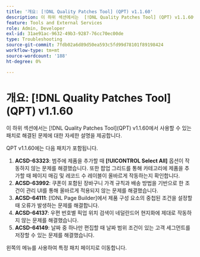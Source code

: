 ```yaml
---
title: '개요: [!DNL Quality Patches Tool] (QPT) v1.1.60'
description: 이 하위 섹션에서는  [!DNL Quality Patches Tool] (QPT) v1.1.60에서 사용할 수 있는 패치로 해결된 문제에 대한 자세한 설명을 제공합니다.
feature: Tools and External Services
role: Admin, Developer
exl-id: 31ae91ac-9632-49b3-9287-76cc70ec00de
type: Troubleshooting
source-git-commit: 7fdb02a6d89d50ea593c5fd99d78101f89198424
workflow-type: tm+mt
source-wordcount: '188'
ht-degree: 0%

---
```


# 개요: [!DNL Quality Patches Tool]&#x200B;(QPT) v1.1.60

이 하위 섹션에서는 [!DNL Quality Patches Tool]&#x200B;(QPT) v1.1.60에서 사용할 수 있는 패치로 해결된 문제에 대한 자세한 설명을 제공합니다.

QPT v1.1.60에는 다음 패치가 포함됩니다.

1. **ACSD-63323**: 범주에 제품을 추가할 때 **[!UICONTROL Select All]** 옵션이 작동하지 않는 문제를 해결했습니다. 또한 팝업 그리드를 통해 카테고리에 제품을 추가할 때 페이지 매김 및 레코드 수 레이블이 올바르게 작동하는지 확인합니다.
1. **ACSD-63992**: 쿠폰이 포함된 장바구니 가격 규칙과 배송 방법을 기반으로 한 조건이 관리 UI를 통해 올바르게 적용되지 않는 문제를 해결했습니다.
1. **ACSD-64111**: [!DNL Page Builder]에서 제품 구성 요소의 중첩된 조건을 설정할 때 오류가 발생하는 문제를 해결합니다.
1. **ACSD-64137**: 우편 번호별 픽업 위치 검색이 네덜란드어 현지화에 제대로 작동하지 않는 문제를 해결했습니다.
1. **ACSD-64149**: 날짜 중 하나만 편집할 때 날짜 범위 조건이 있는 고객 세그먼트를 저장할 수 있는 문제를 해결했습니다.

왼쪽의 메뉴를 사용하여 특정 패치 페이지로 이동합니다.
